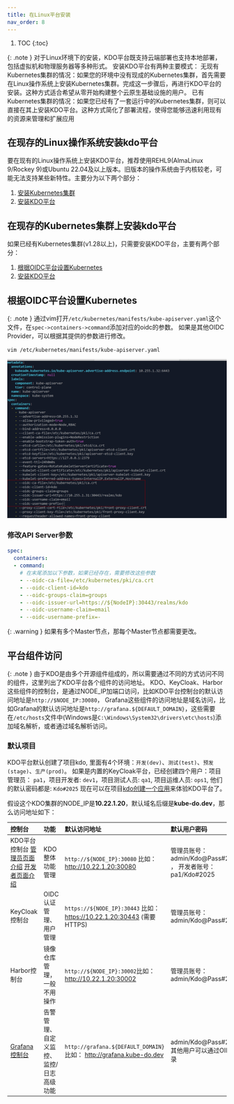 ```yaml
---
title: 在Linux平台安装
nav_order: 8
---
```



1. TOC
{:toc}


{: .note }
对于Linux环境下的安装，KDO平台既支持云端部署也支持本地部署，包括虚拟机和物理服务器等多种形式。
安装KDO平台有两种主要模式：
无现有Kubernetes集群的情况：如果您的环境中没有现成的Kubernetes集群，首先需要在Linux操作系统上安装Kubernetes集群。完成这一步骤后，再进行KDO平台的安装。这种方式适合希望从零开始构建整个云原生基础设施的用户。
已有Kubernetes集群的情况：如果您已经有了一套运行中的Kubernetes集群，则可以直接在其上安装KDO平台。这种方式简化了部署流程，使得您能够迅速利用现有的资源来管理和扩展应用


## 在现存的Linux操作系统安装kdo平台

要在现有的Linux操作系统上安装KDO平台，推荐使用REHL9(AlmaLinux 9/Rockey 9)或Ubuntu 22.04及以上版本。旧版本的操作系统由于内核较老，可能无法支持某些新特性。主要分为以下两个部分：
1. [安装Kubernetes集群](./kubernetes)
2. [安装KDO平台](./kdo)


## 在现存的Kubernetes集群上安装kdo平台

如果已经有Kubernetes集群(v1.28以上)，只需要安装KDO平台，主要有两个部分：
1. [根据OIDC平台设置Kubernetes](#根据oidc平台设置kubernetes)
2. [安装KDO平台](./kdo)


## 根据OIDC平台设置Kubernetes

{: .note }
通过vim打开`/etc/kubernetes/manifests/kube-apiserver.yaml`这个文件，在`spec->containers->command`添加对应的oidc的参数。
如果是其他OIDC Provider，可以根据其提供的参数进行修改。
```shell
vim /etc/kubernetes/manifests/kube-apiserver.yaml
```

![](imgs/update-apiserver.png)
### 修改API Server参数

```yaml 
spec:
  containers:
  - command:
    # 在末尾添加以下参数，如果已经存在，需要修改这些参数
    - --oidc-ca-file=/etc/kubernetes/pki/ca.crt
    - --oidc-client-id=kdo
    - --oidc-groups-claim=groups
    - --oidc-issuer-url=https://${NodeIP}:30443/realms/kdo
    - --oidc-username-claim=email
    - --oidc-username-prefix=-
```
{: .warning }
如果有多个Master节点，那每个Master节点都需要更改。


## 平台组件访问

{: .note }
由于KDO是由多个开源组件组成的，所以需要通过不同的方式访问不同的组件，这里列出了KDO平台各个组件的访问地址。
KDO、KeyCloak、Harbor这些组件的控制台，是通过NODE_IP加端口访问，比如KDO平台控制台的默认访问地址是`http://$NODE_IP:30080`，
Grafana这些组件的访问地址是域名访问，比如Grafana的默认访问地址是`http://grafana.${DEFAULT_DOMAIN}`，这些需要在`/etc/hosts`文件中(Windows是`C:\Windows\System32\drivers\etc\hosts`)添加域名解析，或者通过域名解析访问。

### 默认项目
KDO平台默认创建了项目kdo, 里面有4个环境：`开发(dev)`、`测试(test)`、`预发(stage)`、`生产(prod)`。
如果是内置的KeyCloak平台，已经创建四个用户：项目管理员： `pa1`，项目开发者: `dev1`，项目测试人员: `qa1`, 项目运维人员: `ops1`, 他们的默认密码都是: `Kdo#2025`
现在可以在项目[kdo创建一个应用](/docs/dev/applications/repository#创建应用)来体验KDO平台了。

假设这个KDO集群的NODE_IP是**10.22.1.20**，默认域名后缀是**kube-do.dev**，那么访问地址如下：


| 控制台                                                  | 功能                   | 默认访问地址                                                            | 默认用户密码                                               |     
|:-----------------------------------------------------|:---------------------|:------------------------------------------------------------------|:-----------------------------------------------------|
| KDO平台控制台 [管理员页面介绍](/docs/admin) [开发者页面介绍](/docs/dev) | KDO整体功能管理            | `http://${NODE_IP}:30080` 比如： http://10.22.1.20:30080             | 管理员账号：admin/Kdo@Pass#2025 ， 开发者账号：pa1/Kdo#2025       |
| KeyCloak控制台                                          | OIDC认证管理、用户管理        | `https://${NODE_IP}:30443` 比如： https://10.22.1.20:30443 (需要HTTPS) | 管理员账号：admin/Kdo@Pass#2025                            |              
| Harbor控制台                                            | 镜像仓库管理，一般不用操作        | `http://${NODE_IP}:30002`比如： http://10.22.1.20:30002              | 管理员账号：admin/Kdo@Pass#2025                            |              
| [Grafana控制台](/docs/observability/monitoring/grafana) | 告警管理、自定义监控、监控/日志高级功能 | `http://grafana.${DEFAULT_DOMAIN}` 比如： http://grafana.kube-do.dev | admin/Kdo@Pass#2025 其他用户可以通过OIDC登录                   |  